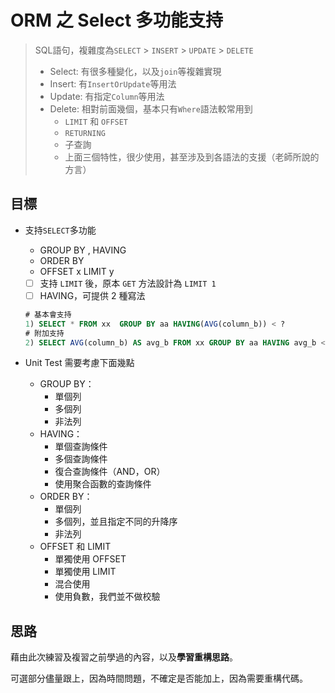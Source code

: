 # ORM 之 Select 多功能支持 

> SQL語句，複雜度為`SELECT` > `INSERT` > `UPDATE` > `DELETE`
> - Select: 有很多種變化，以及`join`等複雜實現
> - Insert: 有`InsertOrUpdate`等用法
> - Update: 有指定`Column`等用法
> - Delete: 相對前面幾個，基本只有`Where`語法較常用到
>   - `LIMIT` 和 `OFFSET`
>   - `RETURNING`
>   - 子查詢 
>   - 上面三個特性，很少使用，甚至涉及到各語法的支援（老師所說的方言）


## 目標

- 支持`SELECT`多功能

  - GROUP BY , HAVING 
  - ORDER BY
  - OFFSET  x LIMIT y
  - [ ] 支持 `LIMIT` 後，原本 `GET` 方法設計為 `LIMIT 1`
  - [ ] HAVING，可提供 2 種寫法

  ```sql
  # 基本會支持
  1) SELECT * FROM xx  GROUP BY aa HAVING(AVG(column_b)) < ?
  # 附加支持
  2) SELECT AVG(column_b) AS avg_b FROM xx GROUP BY aa HAVING avg_b <?
  ```

- Unit Test 需要考慮下面幾點
  - GROUP BY：
    - 單個列
    - 多個列
    - 非法列
  - HAVING：
    - 單個查詢條件
    - 多個查詢條件
    - 復合查詢條件（AND，OR）
    - 使用聚合函數的查詢條件
  - ORDER BY：
    - 單個列
    - 多個列，並且指定不同的升降序
    - 非法列
  - OFFSET 和 LIMIT
    - 單獨使用 OFFSET
    - 單獨使用 LIMIT
    - 混合使用
    - 使用負數，我們並不做校驗

## 思路

藉由此次練習及複習之前學過的內容，以及**學習重構思路**。

可選部分儘量跟上，因為時間問題，不確定是否能加上，因為需要重構代碼。

